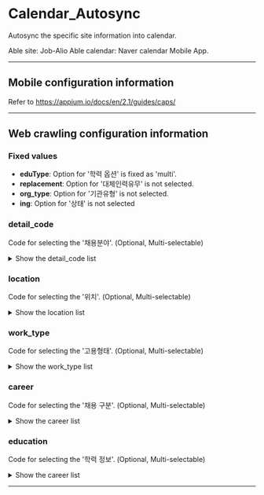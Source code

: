 # Calendar_Autosync
Autosync the specific site information into calendar.

Able site: Job-Alio
Able calendar: Naver calendar Mobile App.

---
## Mobile configuration information

Refer to https://appium.io/docs/en/2.1/guides/caps/

---

## Web crawling configuration information

### Fixed values

- **eduType**: Option for '학력 옵션' is fixed as 'multi'.
- **replacement**: Option for '대체인력유무' is not selected.
- **org_type**: Option for '기관유형' is not selected.
- **ing**: Option for '상태' is not selected

### detail_code
Code for selecting the '채용분야'. (Optional, Multi-selectable)
<details>
<summary>Show the detail_code list</summary>

- 600001 = 산업관리 
- 600002 = 경영·회계·사무 
- 600003 = 금융·보험 
- 600004 = 교육·자연·사회과학 
- 600005 = 법률·경찰·소방·교도·국방 
- 600006 = 보건·의료 
- 600007 = 사회복지·종교 
- 600008 = 문화·예술·디자인·방송 
- 600009 = 운전·운송 
- 600010 = 영업판매 
- 600011 = 경비·청소 
- 600012 = 이용·숙박·여행·오락·스포츠 
- 600013 = 음식서비스 
- 600014 = 건설 
- 600015 = 기계 
- 600016 = 재료 
- 600017 = 화학
- 600018 = 섬유·의복 
- 600019 = 전기·전자 
- 600020 = 정보통신 
- 600021 = 식품가공 
- 600022 = 인쇄·목재·가구·공예 
- 600023 = 환경·에너지·안전 
- 600024 = 농림어업 
- 600025 = 연구

</details>

### location
Code for selecting the '위치'. (Optional, Multi-selectable)
<details>
<summary>Show the location list</summary>

- R3009 = 해외 
- R3010 = 서울특별시
- R3011 = 인천광역시
- R3012 = 대전광역시
- R3013 = 대구광역시
- R3014 = 부산광역시
- R3015 = 광주광역시
- R3016 = 울산광역시
- R3017 = 경기도
- R3018 = 강원도
- R3019 = 충청남도
- R3020 = 충청북도
- R3021 = 경상북도
- R3022 = 경상남도
- R3023 = 전라남도
- R3024 = 전라북도
- R3025 = 제주특별자치도
- R3026 = 세종특별자치시

</details>

### work_type
Code for selecting the '고용형태'. (Optional, Multi-selectable)
<details>
<summary>Show the work_type list</summary>

- R1010 = 정규직
- R1030 = 무기계약직
- R1040 = 비정규직
- R1060 = 청년인턴(체험형)
- R1070 = 청년인턴(채용형)

</details>

### career
Code for selecting the '채용 구분'. (Optional, Multi-selectable)
<details>
<summary>Show the career list</summary>

- R2010 = 신입
- R2020 = 경력
- R2030 = 신입+경력
- R2040 = 외국인 전형

</details>

### education
Code for selecting the '학력 정보'. (Optional, Multi-selectable)
<details>
<summary>Show the career list</summary>

- R7010 = 학력무관
- R7020 = 중졸이하
- R7030 = 고졸
- R7040 = 대졸(2~3년)
- R7050 = 대졸(4년)
- R7060 = 석사
- R7070 = 박사

</details>

---
